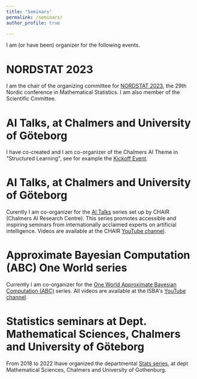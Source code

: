 ```yaml
---
title: "Seminars"
permalink: /seminars/
author_profile: true

---
```


I am (or have been) organizer for the following events.

NORDSTAT 2023
======

I am the chair of the organizing committee for [NORDSTAT 2023](https://nordstat2023.org/), the 29th Nordic conference in Mathematical Statistics. I am also member of the Scientific Cmmittee.

AI Talks, at Chalmers and University of Göteborg
======

I have co-created and I am co-organizer of the Chalmers AI Theme in "Structured Learning", see for example the [Kickoff Event](https://ui.ungpd.com/Events/d8108175-3b39-4e00-ad7d-b360e67dbe4c).

AI Talks, at Chalmers and University of Göteborg
======

Curently I am co-organizer for the [AI Talks](https://www.aitalks.se/) series set up by CHAIR (Chalmers AI Research Centre). This series promotes accessible and inspiring seminars from internationally acclaimed experts on artificial intelligence. Videos are available at the CHAIR [YouTube channel](https://www.youtube.com/channel/UC_4mfkM2YV94f-P4n81l-Bg/videos).

Approximate Bayesian Computation (ABC) One World series
======

Currently I am co-organizer for the [One World Approximate Bayesian Computation (ABC)](https://warwick.ac.uk/fac/sci/statistics/news/upcoming-seminars/abcworldseminar) series. All videos are available at the ISBA's [YouTube channel](https://www.youtube.com/channel/UCcUPLIjKrJC_qwqWhDamlIw).

Statistics seminars at Dept. Mathematical Sciences, Chalmers and University of Göteborg
======

From 2018 to 2022 Ihave organized the departmental [Stats series](https://www.chalmers.se/en/departments/math/calendar/Pages/default.aspx?fromDate=From%20date&toDate=To%20date&categories=Seminar), at dept Mathematical Sciences, Chalmers and University of Gothenburg.
